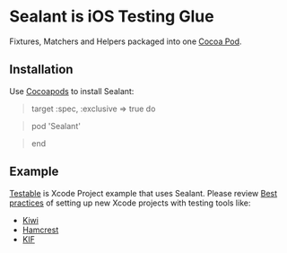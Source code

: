 Sealant is iOS Testing Glue
=======

Fixtures, Matchers and Helpers packaged into one [Cocoa Pod](http://cocoapods.org).


Installation
-------

Use [Cocoapods](http://cocoapods.org) to install Sealant:


> target :spec, :exclusive => true do

>    pod 'Sealant'

> end


Example
------

[Testable](Testable) is Xcode Project example that uses Sealant. Please review [Best practices](Testable/ReadMe.md) of setting up new Xcode projects with testing tools like:
*   [Kiwi](https://github.com/allending/Kiwi)
*   [Hamcrest](http://code.google.com/p/hamcrest/wiki/TutorialObjectiveC)
*   [KIF](https://github.com/square/KIF)
